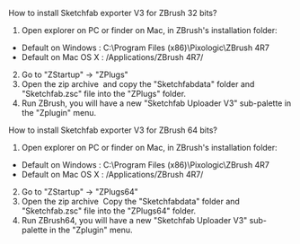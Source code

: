 How to install Sketchfab exporter V3 for ZBrush 32 bits?
1. Open explorer on PC or finder on Mac, in ZBrush's installation folder: 
- Default on Windows : C:\Program Files (x86)\Pixologic\ZBrush 4R7
- Default on Mac OS X : /Applications/ZBrush 4R7/
2. Go to "ZStartup" → "ZPlugs"
3. Open the zip archive  and copy the "Sketchfabdata" folder and "Sketchfab.zsc" file into the "ZPlugs" folder.
4. Run ZBrush, you will have a new "Sketchfab Uploader V3" sub-palette in the "Zplugin" menu.

How to install Sketchfab exporter V3 for ZBrush 64 bits?
1. Open explorer on PC or finder on Mac, in ZBrush's installation folder: 
- Default on Windows : C:\Program Files (x86)\Pixologic\ZBrush 4R7
- Default on Mac OS X : /Applications/ZBrush 4R7/
2. Go to "ZStartup" → "ZPlugs64"
3. Open the zip archive  Copy the "Sketchfabdata" folder and "Sketchfab.zsc" file into the "ZPlugs64" folder.
4. Run ZBrush64, you will have a new "Sketchfab Uploader V3" sub-palette in the "Zplugin" menu.
